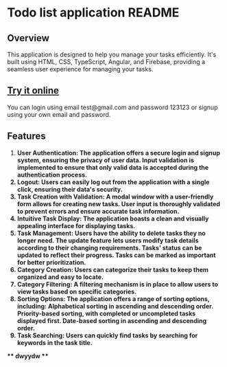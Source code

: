 <h1>Todo list application README</h1>

<h2>Overview</h2>
This application is designed to help you manage your tasks efficiently. It's built using HTML, CSS, TypeScript, Angular, and Firebase, providing a seamless user experience for managing your tasks.

<h2><a href="https://ihnat-todo.netlify.app">Try it online</a></h2>
You can login using email test@gmail.com and password 123123 or signup using your own email and password.

<h2>Features</h2>
<ol>
  <li><b>User Authentication: The application offers a secure login and signup system,
    ensuring the privacy of user data.
    Input validation is implemented to ensure that only valid data is accepted during the authentication process.<b></li>
  <li><span style="font-weight: bold;">Logout: </span>Users can easily log out from the application with a single click,
    ensuring their data's security.</li>
  <li><span style="font-weight: bold;">Task Creation with Validation: </span>A modal window with a user-friendly form allows
    for creating new tasks.
    User input is thoroughly validated to prevent errors and ensure accurate task information.</li>
  <li><span style="font-weight: bold;">Intuitive Task Display: </span>The application boasts a clean and visually appealing
    interface for displaying tasks.</li>
  <li><span style="font-weight: bold;">Task Management: Users have the ability to delete tasks they no longer need.
    The update feature lets users modify task details according to their changing requirements.
    Tasks' status can be updated to reflect their progress.
    Tasks can be marked as important for better prioritization.</span></li>
  <li><span style="font-weight: bold;">Category Creation: </span>Users can categorize their tasks to keep them organized and
    easy to locate.</li>
  <li><span style="font-weight: bold;">Category Filtering: </span>A filtering mechanism is in place to allow users to view
    tasks based on specific categories.</li>
  <li><span style="font-weight: bold;">Sorting Options: </span>The application offers a range of sorting options, including:
    Alphabetical sorting in ascending and descending order.
    Priority-based sorting, with completed or uncompleted tasks displayed first.
    Date-based sorting in ascending and descending order.</li>
  <li><span style="font-weight: bold;">Task Searching: </span>Users can quickly find tasks by searching for keywords in the
    task title.</li>
</ol>
** dwyydw **
